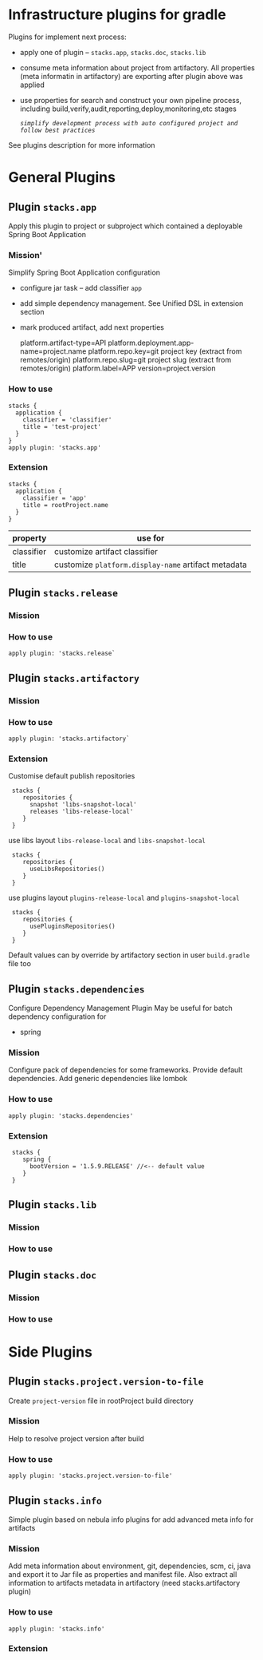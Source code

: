 # Infrastructure plugins for gradle

Plugins for implement next process:

* apply one of plugin – `stacks.app`, `stacks.doc`, `stacks.lib`
* consume meta information about project from artifactory. All properties (meta informatin in artifactory) are exporting after plugin above was applied
* use properties for search and construct your own pipeline process, including build,verify,audit,reporting,deploy,monitoring,etc stages

    _`simplify development process with auto configured project and follow best practices`_

See plugins description for more information

# General Plugins

## Plugin `stacks.app`

Apply this plugin to project or subproject which contained a deployable Spring Boot Application

### Mission'

Simplify Spring Boot Application configuration

* configure jar task – add classifier `app`
* add simple dependency management. See Unified DSL in extension section
* mark produced artifact, add next properties
    
    platform.artifact-type=API
    platform.deployment.app-name=project.name
    platform.repo.key=git project key (extract from remotes/origin)
    platform.repo.slug=git project slug (extract from remotes/origin)
    platform.label=APP
    version=project.version
    

### How to use
    stacks {
      application {
        classifier = 'classifier'
        title = 'test-project'
      }
    }
    apply plugin: 'stacks.app'

### Extension 

    stacks {
      application {
        classifier = 'app'
        title = rootProject.name
      }
    }

| property   | use for                                              |
| ---        | ---                                                  |
| classifier | customize  artifact classifier                       |
| title      | customize `platform.display-name` artifact metadata  |

## Plugin `stacks.release`

### Mission

### How to use

    apply plugin: 'stacks.release`

## Plugin `stacks.artifactory`

### Mission

### How to use

    apply plugin: 'stacks.artifactory`

### Extension

Customise default publish repositories
     
     stacks {
        repositories {
          snapshot 'libs-snapshot-local'
          releases 'libs-release-local'
        }
     }
    
use libs layout `libs-release-local` and `libs-snapshot-local`
        
     stacks {
        repositories {
          useLibsRepositories()
        }
     }

use plugins layout `plugins-release-local` and `plugins-snapshot-local`
      
     stacks {
        repositories {
          usePluginsRepositories()
        }    
     }
     
Default values can by override by artifactory section in user `build.gradle` file too


## Plugin `stacks.dependencies`

Configure Dependency Management Plugin
May be useful for batch dependency configuration for

* spring

### Mission

Configure pack of dependencies for some frameworks. Provide default dependencies.
Add generic dependencies like lombok

### How to use

    apply plugin: 'stacks.dependencies'

### Extension 

     stacks {
        spring {
          bootVersion = '1.5.9.RELEASE' //<-- default value
        }    
     }

## Plugin `stacks.lib`

### Mission

### How to use

###
## Plugin `stacks.doc`

### Mission

### How to use


# Side Plugins

###
## Plugin `stacks.project.version-to-file`

Create `project-version` file in rootProject build directory

### Mission

Help to resolve project version after build

### How to use

    apply plugin: 'stacks.project.version-to-file'


## Plugin `stacks.info`

Simple plugin based on nebula info plugins for add advanced meta info for artifacts

### Mission

Add meta information about environment, git, dependencies, scm, ci, java and export it to Jar file as properties and manifest file. 
Also extract all information to artifacts metadata in artifactory (need stacks.artifactory plugin)

### How to use

    apply plugin: 'stacks.info'
    
### Extension

